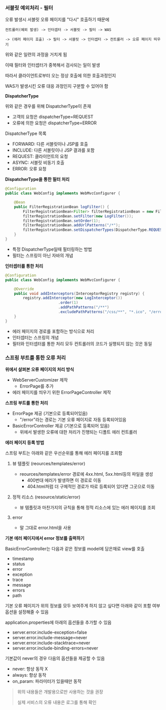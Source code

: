 ### 서블릿 예외처리 - 필터



오류 발생시 서블릿 오류 페이지를 "다시" 호출하기 때문에

`컨트롤러(예외 발생) -> 인터셉터 -> 서블릿 -> 필터 -> WAS`

`-> (에러 페이지 호출) -> 필터 -> 서블릿 -> 인터셉터 -> 컨트롤러 -> 오류 페이지 띄우기`

위와 같은 일련의 과정을 거치게 됨

이때 필터와 인터셉터가 중복해서 검사되는 일이 발생

따라서 클라이언트로부터 오는 정상 호출에 의한 호출과정인지

WAS가 발생시킨 오류 대응 과정인지 구분할 수 있어야 함



**DispatcherType**

위와 같은 경우를 위해 DispatcherType이 존재

- 고객의 요청은 dispatcherType=REQUEST
- 오류에 의한 요청은 dispatcherType=ERROR



DispatcherType 목록

- FORWARD: 다른 서블릿이나 JSP를 호출
- INCLUDE: 다른 서블릿이나 JSP 결과를 포함
- REQUEST: 클라이언트의 요청
- ASYNC: 서블릿 비동기 호출
- ERROR: 오류 요청 



**DispatcherType을 통한 필터 처리**

```java
@Configuration
public class WebConfig implements WebMvcConfigurer {

	@Bean
	public FilterRegistrationBean logFilter() {
		FilterRegistrationBean<Filter> filterRegistrationBean = new FilterRegistrationBean<>();
		filterRegistrationBean.setFilter(new LogFilter());
		filterRegistrationBean.setOrder(1);
		filterRegistrationBean.addUrlPatterns("/*");
		filterRegistrationBean.setDispatcherTypes(DispatcherType.REQUEST, DispatcherType.ERROR); // REQUEST와 ERROR에 대해서만 받겠다는 의미
	}
}
```

- 특정 DispatcherType일때 필터링하는 방법
- 필터는 스프링이 아닌 자바의 개념



**인터셉터를 통한 처리**

```java
@Configuration
public class WebConfig implements WebMvcConfigurer {

	@Override
	public void addInterceptors(InterceptorRegistry registry) {
		registry.addInterceptor(new LogInterceptor())
						.order(1)
						.addPathPatterns("/**")
						.excludePathPatterns("/css/**", "*.ico", "/error", "/error-page/**"); // error page의 경로를 등록하여 처리
	}
}
```

- 에러 페이지의 경로를 포함하는 방식으로 처리
- 인터셉터는 스프링의 개념
- 필터와 인터셉터를 통한 처리 모두 컨트롤러의 코드가 실행되지 않는 것은 동일



### 스프링 부트를 통한 오류 처리

**위에서 살펴본 오류 페이지의 처리 방식**

- WebServerCustomizer 제작
  - ErrorPage를 추가
- 에러 페이지를 띄우기 위한 ErrorPageController 제작



**스프링 부트를 통한 처리**

- ErrorPage 제공 (기본으로 등록되어있음)
  - "/error"라는 경로는 기본 오류 페이지로 자동 등록되어있음
- BasicErrorController 제공 (기본으로 등록되어 있음)
  - 위에서 발생한 오류에 대한 처리가 진행되는 디폴트 에러 컨트롤러

**에러 페이지 등록 방법**

스프링 부트는 아래와 같은 우선순위를 통해 에러 페이지를 조회함

1. 뷰 템플릿 (reources/templates/error)
   - reources/templates/error 경로에 4xx.html, 5xx.html등의 파일을 생성
     - 400번대 에러가 발생하면 이 경로로 이동
     - 404.html처럼 더 구체적인 경로가 따로 등록되어 있다면 그곳으로 이동

2. 정적 리소스 (resource/static/error)
   - 뷰 템플릿과 마찬가지의 규칙을 통해 정적 리소스에 있는 에러 페이지를 조회
3. error
   - 말 그대로 error.html을 사용



**기본 에러 페이지에서 error 정보를 출력하기**

BasicErrorController는 다음과 같은 정보를 model에 담은채로 view를 호출

- timestamp
- status
- error
- exception
- trace
- message
- errors
- path



기본 오류 페이지가 위의 정보를 모두 보여주게 하지 않고 싶다면 아래와 같이 포함 여부 옵션을 설정해줄 수 있음

application.properties에 아래의 옵션들을 추가할 수 있음

- server.error.include-exception=false
- server.error.include-message=never
- server.error.include-stacktrace=never
- server.error.include-binding-errors=never

기본값이 never의 경우 다음의 옵션들을 제공할 수 있음

- never: 항상 동작 X
- always: 항상 동작
- on_param: 파라미터가 있을때만 동작



> 위의 내용들은 개발용으로만 사용하는 것을 권장
>
> 실제 서비스의 오류 내용은 로그를 통해 확인